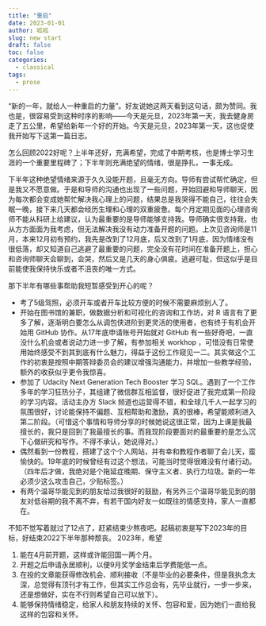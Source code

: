 ```yaml
---
title: "重启"
date: 2023-01-01
author: 呱呱
slug: new start
draft: false
toc: false
categories:
  - classical
tags:
  - prose
---
```


“新的一年，就给人一种重启的力量”。好友说她这两天看到这句话，颇为赞同。我也是，很容易受到这种时序的影响——今天是元旦，2023年第一天，我去健身房走了五公里，希望给新年一个好的开始。今天是元旦，2023年第一天，这也促使我开始写下这第一篇日志。

怎么回顾2022好呢？上半年还好，充满希望，完成了中期考核，也是博士学习生涯的一个重要里程碑了；下半年则充满绝望的情绪，很是挣扎，一事无成。

下半年这种绝望情绪来源于久久没能开题，且毫无方向。导师有尝试帮忙确定，但是我又不愿意做。于是和导师的沟通也出现了一些问题，开始回避和导师聊天，因为每次都会变成她帮忙解决我心理上的问题，结果总是我哭得不能自己，往往会失眠一晚，接下来几天都会经历生理和心理的双重疲惫。每个月定期见面的心理咨询师不能从科研上给建议，认为最重要的是导师能够支持我。导师确实很支持我，也从方方面面为我考虑，但无法解决我没有动力准备开题的问题。上次见咨询师是11月，本来12月初有预约，我先是改到了12月底，后又改到了1月底，因为情绪没有很低落，却又知道自己逃避了最重要的问题，完全没有花时间在准备开题上，担心和咨询师聊天会聊到，会哭，然后又是几天的身心俱疲。逃避可耻，但这似乎是目前能使我保持快乐或者不沮丧的唯一方式。

那下半年有哪些事帮助我短暂感受到开心的呢？
* 考了5级驾照，必须开车或者开车比较方便的时候不需要麻烦别人了。
* 开始在图书馆的兼职，做数据分析和可视化的咨询和工作坊，对 R 语言有了更多了解，逐渐明白要怎么从调包侠进阶到更灵活的使用者，也有终于有机会开始用 GitHub 协作。从17年底申请账号开始就对 GitHub 有一些好奇吧，一直没什么机会或者说动力进一步了解，有参加相关 workhop ，可惜没有日常使用始终感受不到其到底有什么魅力，得益于这份工作窥见一二。其实做这个工作的初衷是按照中期答辩委员会的建议增强沟通能力，并增加一些教学经验，额外的收获似乎更令我惊喜。
* 参加了 Udacity Next Generation Tech Booster 学习 SQL。遇到了一个工作多年的学习狂热分子，其组建了微信群互相监督，很好促进了我完成第一阶段的学习内容。活动主办方 Slack 频道也运营得不错，和全球几千人一起学习的氛围很好，讨论能保持不偏题、互相帮助和激励，真的很棒，希望能顺利进入第二阶段。（可惜这个事情和导师分享的时候她说这很正常，因为上课是我最擅长的，我只是回到了我最擅长的事。而我现阶段要面对的最重要的是怎么沉下心做研究和写作。不得不承认，她说得对。）
* 偶然看到一份教程，搭建了这个个人网站，并有幸和教程作者聊了会儿天，蛮愉快的。19年底的时候曾经有过这个想法，可能当时觉得很难没有付诸行动。（四年后才做，我绝对是个拖延症晚期、保守主义者、执行力垃圾。新的一年必须少这么攻击自己，少贴标签。）
* 有两个温哥华能见到的朋友给过我很好的鼓励，有另外三个温哥华能见到的朋友对低谷期的我不离不弃，有若干国内好友一如既往的情感支持，家人一直都在。

不知不觉写着就过了12点了，赶紧结束少熬夜吧。起稿初衷是写下2023年的目标，好结束2022下半年那种颓丧。
2023年，希望
1. 能在4月前开题，这样或许能回国一两个月。
2. 开题之后申请永居顺利，以便9月奖学金结束后学费能低一点。
3. 在投的文章能获得修改机会、顺利接收（不是毕业的必要条件，但是我执念太深，总觉得有顶刊才有工作，但其实工作总会有，先毕业就行，一步一步来，还是想做好，实在不行则希望自己可以放下）。
4. 能够保持情绪稳定，给家人和朋友持续的关怀、包容和爱，因为她们一直给我这样的包容和关怀。
